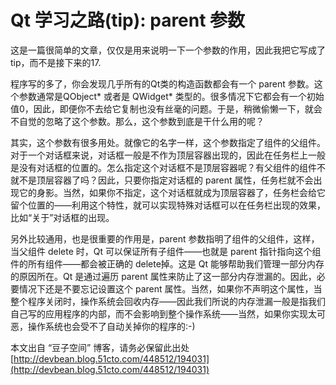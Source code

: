 # Qt 学习之路(tip): parent 参数

这是一篇很简单的文章，仅仅是用来说明一下一个参数的作用，因此我把它写成了 tip，而不是接下来的17.
 
程序写的多了，你会发现几乎所有的Qt类的构造函数都会有一个 parent 参数。这个参数通常是QObject* 或者是 QWidget* 类型的。很多情况下它都会有一个初始值0，因此，即便你不去给它复制也没有丝毫的问题。于是，稍微偷懒一下，就会不自觉的忽略了这个参数。那么，这个参数到底是干什么用的呢？
 
其实，这个参数有很多用处。就像它的名字一样，这个参数指定了组件的父组件。对于一个对话框来说，对话框一般是不作为顶层容器出现的，因此在任务栏上一般是没有对话框的位置的。怎么指定这个对话框不是顶层容器呢？有父组件的组件不就不是顶层容器了吗？因此，只要你指定对话框的 parent 属性，任务栏就不会出现它的身影。当然，如果你不指定，这个对话框就成为顶层容器了，任务栏会给它留个位置的——利用这个特性，就可以实现特殊对话框可以在任务栏出现的效果，比如“关于”对话框的出现。
 
另外比较通用，也是很重要的作用是，parent 参数指明了组件的父组件，这样，当父组件 delete 时，Qt 可以保证所有子组件——也就是 parent 指针指向这个组件的所有组件——都会被正确的 delete掉。这是 Qt 能够帮助我们管理一部分内存的原因所在。Qt 是通过遍历 parent 属性来防止了这一部分内存泄漏的。因此，必要情况下还是不要忘记设置这个 parent 属性。当然，如果你不声明这个属性，当整个程序关闭时，操作系统会回收内存——因此我们所说的内存泄漏一般是指我们自己写的应用程序的内部，而不会影响到整个操作系统——当然，如果你实现太可恶，操作系统也会受不了自动关掉你的程序的:-)

本文出自 “豆子空间” 博客，请务必保留此出处 [http://devbean.blog.51cto.com/448512/194031](http://devbean.blog.51cto.com/448512/194031)